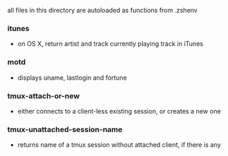all files in this directory are autoloaded as functions from .zshenv

### itunes
* on OS X, return artist and track currently playing track in iTunes

### motd
* displays uname, lastlogin and fortune

### tmux-attach-or-new
* either connects to a client-less existing session, or creates a new one

### tmux-unattached-session-name
* returns name of a tmux session without attached client, if there is any
